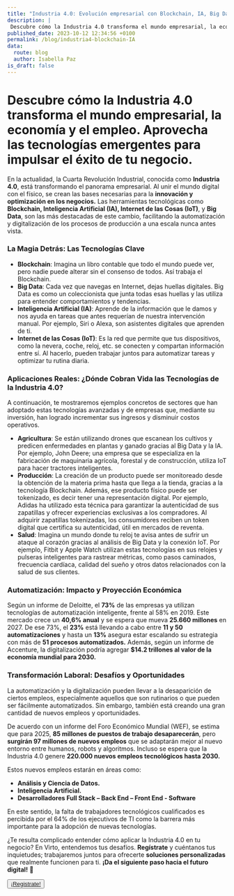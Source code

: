 ```yaml
---
title: "Industria 4.0: Evolución empresarial con Blockchain, IA, Big Data & IoT"
description: |
 Descubre cómo la Industria 4.0 transforma el mundo empresarial, la economía y el empleo. Aprovecha las tecnologías emergentes para impulsar el éxito de tu negocio.
published_date: 2023-10-12 12:34:56 +0100
permalink: /blog/industria4-blockchain-IA
data:
  route: blog
  author: Isabella Paz
is_draft: false
---
```



# Descubre cómo la Industria 4.0 transforma el mundo empresarial, la economía y el empleo. Aprovecha las tecnologías emergentes para impulsar el éxito de tu negocio.

En la actualidad, la Cuarta Revolución Industrial, conocida como **Industria 4.0**, está transformando el panorama empresarial. Al unir el mundo digital con el físico, se crean las bases necesarias para la **innovación y optimización en los negocios.**
Las herramientas tecnológicas como **Blockchain, Inteligencia Artificial (IA), Internet de las Cosas (IoT)**, y **Big Data**, son las más destacadas de este cambio, facilitando la automatización y digitalización de los procesos de producción a una escala nunca antes vista.


### La Magia Detrás: Las Tecnologías Clave

- **Blockchain**: Imagina un libro contable que todo el mundo puede ver, pero nadie puede alterar sin el consenso de todos. Así trabaja el Blockchain.
- **Big Data**: Cada vez que navegas en Internet, dejas huellas digitales. Big Data es como un coleccionista que junta todas esas huellas y las utiliza para entender comportamientos y tendencias.
- **Inteligencia Artificial (IA)**: Aprende de la información que le damos y nos ayuda en tareas que antes requerían de nuestra intervención manual. Por ejemplo, Siri o Alexa, son asistentes digitales que aprenden de ti.
- **Internet de las Cosas (IoT)**: Es la red que permite que tus dispositivos, como la nevera, coche, reloj, etc. se conecten y compartan información entre sí. Al hacerlo, pueden trabajar juntos para automatizar tareas y optimizar tu rutina diaria.


### Aplicaciones Reales: ¿Dónde Cobran Vida las Tecnologías de la Industria 4.0?

A continuación, te mostraremos ejemplos concretos de sectores que han adoptado estas tecnologías avanzadas y de empresas que, mediante su inversión, han logrado incrementar sus ingresos y disminuir costos operativos.

- **Agricultura**: Se están utilizando drones que escanean los cultivos y predicen enfermedades en plantas y ganado gracias al Big Data y la IA. 
Por ejemplo, John Deere; una empresa que se especializa en la fabricación de maquinaria agrícola, forestal y de construcción, utiliza IoT para hacer tractores inteligentes.
- **Producción**: La creación de un producto puede ser monitoreado desde la obtención de la materia prima hasta que llega a la tienda, gracias a la tecnología Blockchain. 
Además, ese producto físico puede ser tokenizado, es decir tener una representación digital. 
Por ejemplo, Adidas ha utilizado esta técnica para garantizar la autenticidad de sus zapatillas y ofrecer experiencias exclusivas a los compradores. 
Al adquirir zapatillas tokenizadas, los consumidores reciben un token digital que certifica su autenticidad, útil en mercados de reventa. 
- **Salud**: Imagina un mundo donde tu reloj te avisa antes de sufrir un ataque al corazón gracias al análisis de Big Data y la conexión IoT.
Por ejemplo, Fitbit y Apple Watch utilizan estas tecnologías en sus relojes y pulseras inteligentes para rastrear métricas, como pasos caminados, frecuencia cardíaca, calidad del sueño y otros datos relacionados con la salud de sus clientes.

### Automatización: Impacto y Proyección Económica
Según un informe de Deloitte, el **73%** de las empresas ya utilizan tecnologías de automatización inteligente, frente al 58% en 2019. Este mercado crece un **40,6% anual** y se espera que mueva **25.660 millones** en 2027.
De ese 73%, el **23%** está llevando a cabo entre **11 y 50 automatizaciones** y hasta un **13%** asegura estar escalando su estrategia con más de **51 procesos automatizados.**
Además, según un informe de Accenture, la digitalización podría agregar **$14.2 trillones al valor de la economía mundial para 2030.**

### Transformación Laboral: Desafíos y Oportunidades

La automatización y la digitalización pueden llevar a la desaparición de ciertos empleos, especialmente aquellos que son rutinarios o que pueden ser fácilmente automatizados. Sin embargo, también está creando una gran cantidad de nuevos empleos y oportunidades.

De acuerdo con un informe del Foro Económico Mundial (WEF), se estima que para 2025, **85 millones de puestos de trabajo desaparecerán**, pero **surgirán 97 millones de nuevos empleos** que se adaptarán mejor al nuevo entorno entre humanos, robots y algoritmos. Incluso se espera que la Industria 4.0 genere **220.000 nuevos empleos tecnológicos hasta 2030.**

Estos nuevos empleos estarán en áreas como: 
- **Análisis y Ciencia de Datos.**
- **Inteligencia Artificial.**
- **Desarrolladores Full Stack – Back End – Front End - Software**

En este sentido, la falta de trabajadores tecnológicos cualificados es percibida por el 64% de los ejecutivos de TI como la barrera más importante para la adopción de nuevas tecnologías.

¿Te resulta complicado entender cómo aplicar la Industria 4.0 en tu negocio? En Virto, entendemos tus desafíos. **Regístrate** y cuéntanos tus inquietudes; trabajaremos juntos para ofrecerte **soluciones personalizadas** que realmente funcionen para ti. **¡Da el siguiente paso hacia el futuro digital!** 🚀


<button>
	<a href="https://forms.gle/hSjzyETwuGMadsaU8" >
	¡Registrate!
	</a>
</button>